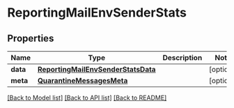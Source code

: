 # ReportingMailEnvSenderStats

## Properties
Name | Type | Description | Notes
------------ | ------------- | ------------- | -------------
**data** | [**ReportingMailEnvSenderStatsData**](ReportingMailEnvSenderStatsData.md) |  | [optional] 
**meta** | [**QuarantineMessagesMeta**](QuarantineMessagesMeta.md) |  | [optional] 

[[Back to Model list]](../README.md#documentation-for-models) [[Back to API list]](../README.md#documentation-for-api-endpoints) [[Back to README]](../README.md)

